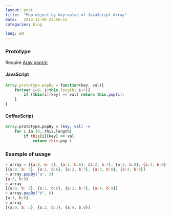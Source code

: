 ```yaml
---
layout: post
title:  "Pop object by key:value of JavaScript Array"
date:   2013-11-06 22:56:53
categories: blog

lang: EN
---
```


### Prototype

Require [Aray.pop(n)](/blog/2013/11/06/pop-n-th-element-of-javascript-array.html)

#### JavaScript

``` javascript
Array.prototype.popBy = function(key, val){
    for(var i=0; i<this.length; i++){
        if (this[i][key] == val) return this.pop(i);
    }
}
```


#### CoffeeScript

``` coffee
Array.prototype.popBy = (key, val) ->
    for i in [0..this.length]
        if this[i][key] == val
            return this.pop i
```

### Example of usage

``` javascript
> array = [{a:0, b: 5}, {a:1, b:6}, {a:2, b:7}, {a:3, b:8}, {a:4, b:9}]
[{a:0, b: 5}, {a:1, b:6}, {a:2, b:7}, {a:3, b:8}, {a:4, b:9}]
> array.popBy("a", 3)
{a:3, b:8}
> array
[{a:0, b: 5}, {a:1, b:6}, {a:2, b:7}, {a:4, b:9}]
> array.popBy("b", 6)
{a:1, b:6}
> array
[{a:0, b: 5}, {a:2, b:7}, {a:4, b:9}]
```
